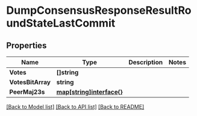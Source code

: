 # DumpConsensusResponseResultRoundStateLastCommit

## Properties

Name | Type | Description | Notes
------------ | ------------- | ------------- | -------------
**Votes** | **[]string** |  | 
**VotesBitArray** | **string** |  | 
**PeerMaj23s** | [**map[string]interface{}**](.md) |  | 

[[Back to Model list]](../README.md#documentation-for-models) [[Back to API list]](../README.md#documentation-for-api-endpoints) [[Back to README]](../README.md)


